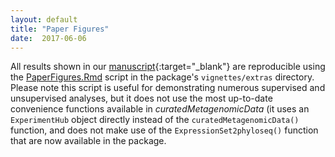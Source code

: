 ```yaml
---
layout: default
title: "Paper Figures"
date:  2017-06-06
---
```


All results shown in our [manuscript](http://biorxiv.org/content/early/2017/06/21/103085){:target="_blank"} are reproducible using the [PaperFigures.Rmd](https://github.com/waldronlab/curatedMetagenomicData/tree/master/vignettes/extras) script in the package's `vignettes/extras` directory. Please note this script is useful for demonstrating numerous supervised and unsupervised analyses, but it does not use the most up-to-date convenience functions available in *curatedMetagenomicData* (it uses an `ExperimentHub` object directly instead of the `curatedMetagenomicData()` function, and does not make use of the `ExpressionSet2phyloseq()` function that are now available in the package.
